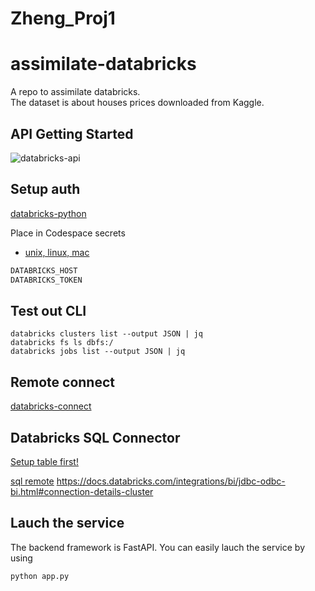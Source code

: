 # Zheng_Proj1
# assimilate-databricks
A repo to assimilate databricks.  
The dataset is about houses prices downloaded from Kaggle.

## API Getting Started

![databricks-api](https://user-images.githubusercontent.com/58792/189719737-fcdaf61f-93d2-415b-8eea-ebb96143187d.png)



## Setup auth

[databricks-python](https://docs.microsoft.com/en-us/azure/databricks/dev-tools/python-api)

Place in Codespace secrets
* [unix, linux, mac](https://docs.microsoft.com/en-us/azure/databricks/dev-tools/python-api#unixlinuxandmacos)

```bash
DATABRICKS_HOST
DATABRICKS_TOKEN
```


## Test out CLI

```
databricks clusters list --output JSON | jq
databricks fs ls dbfs:/
databricks jobs list --output JSON | jq
```



## Remote connect

[databricks-connect](https://docs.databricks.com/dev-tools/databricks-connect.html)




## Databricks SQL Connector

[Setup table first!](https://docs.databricks.com/dbfs/databricks-datasets.html)

[sql remote](https://docs.databricks.com/dev-tools/python-sql-connector.html)
https://docs.databricks.com/integrations/bi/jdbc-odbc-bi.html#connection-details-cluster




## Lauch the service
The backend framework is FastAPI. You can easily lauch the service by using 
```
python app.py
```
